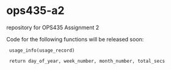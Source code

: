 # ops435-a2
repository for OPS435 Assignment 2

Code for the following functions will be released soon:

     usage_info(usage_record)
     
     return day_of_year, week_number, month_number, total_secs


